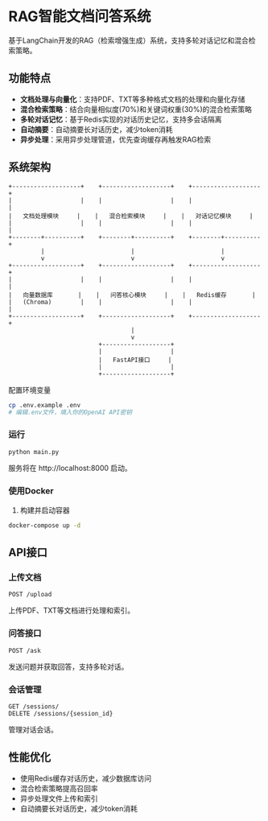 # RAG智能文档问答系统

基于LangChain开发的RAG（检索增强生成）系统，支持多轮对话记忆和混合检索策略。

## 功能特点

- **文档处理与向量化**：支持PDF、TXT等多种格式文档的处理和向量化存储
- **混合检索策略**：结合向量相似度(70%)和关键词权重(30%)的混合检索策略
- **多轮对话记忆**：基于Redis实现的对话历史记忆，支持多会话隔离
- **自动摘要**：自动摘要长对话历史，减少token消耗
- **异步处理**：采用异步处理管道，优先查询缓存再触发RAG检索

## 系统架构

```
+-------------------+    +-------------------+    +-------------------+
|                   |    |                   |    |                   |
|   文档处理模块     |    |   混合检索模块     |    |   对话记忆模块     |
|                   |    |                   |    |                   |
+--------+----------+    +--------+----------+    +--------+----------+
         |                        |                        |
         v                        v                        v
+-------------------+    +-------------------+    +-------------------+
|                   |    |                   |    |                   |
|   向量数据库       |    |   问答核心模块     |    |   Redis缓存       |
|   (Chroma)        |    |                   |    |                   |
+-------------------+    +-------------------+    +-------------------+
                                  |
                                  v
                         +-------------------+
                         |                   |
                         |   FastAPI接口     |
                         |                   |
                         +-------------------+
```


配置环境变量

```bash
cp .env.example .env
# 编辑.env文件，填入你的OpenAI API密钥
```

### 运行

```bash
python main.py
```

服务将在 http://localhost:8000 启动。

### 使用Docker

1. 构建并启动容器

```bash
docker-compose up -d
```

## API接口

### 上传文档

```
POST /upload
```

上传PDF、TXT等文档进行处理和索引。

### 问答接口

```
POST /ask
```

发送问题并获取回答，支持多轮对话。

### 会话管理

```
GET /sessions/
DELETE /sessions/{session_id}
```

管理对话会话。

## 性能优化

- 使用Redis缓存对话历史，减少数据库访问
- 混合检索策略提高召回率
- 异步处理文件上传和索引
- 自动摘要长对话历史，减少token消耗
